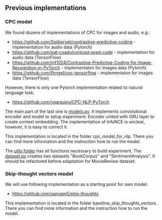 
## Previous implementations

### CPC model
We found dozens of implementations of CPC for images and audio, e.g.:
* https://github.com/Spijkervet/contrastive-predictive-coding - implementation for audio data (Pytorch)
* https://github.com/pat-coady/contrast-pred-code - implementation for audio data (TensorFlow)
* https://github.com/mf1024/Contrastive-Predictive-Coding-for-Image-Recognition-in-PyTorch - implementaton for images data (Pytorch)
* https://github.com/flrngel/cpc-tensorflow - implementaton for images data (TensorFlow)

However, there is only one Pytorch implementation related to natural language task.
* https://github.com/vgaraujov/CPC-NLP-PyTorch

The main part of the last one is [models.py](https://github.com/vgaraujov/CPC-NLP-PyTorch/blob/master/model/models.py). 
It implements convolutional encoder and model to setup experiment: Encoder united with GRU layer to create context embedding. 
The implementation of InfoNCE is unclear, however, it is easy to correct it. 

This implementation is located in the folder cpc_model_for_nlp. There you can find more information and the instruction how to run the model.


The [utils folder](https://github.com/vgaraujov/CPC-NLP-PyTorch/tree/master/utils) has all functions necessary to build experiment. 
The [dataset.py](https://github.com/vgaraujov/CPC-NLP-PyTorch/blob/master/utils/dataset.py) creates two datasets "BookCorpus" and "SentimentAnalysis". It should be refactored before adaptation for MovieReview dataset.

### Skip-thought vectors model
We will use following implementation as a starting point for own model:
* https://github.com/sanyam5/skip-thoughts

This implementation is located in the folder  baseline_skip_thoughts_vectors. There you can find more information and the instruction how to run the model.
